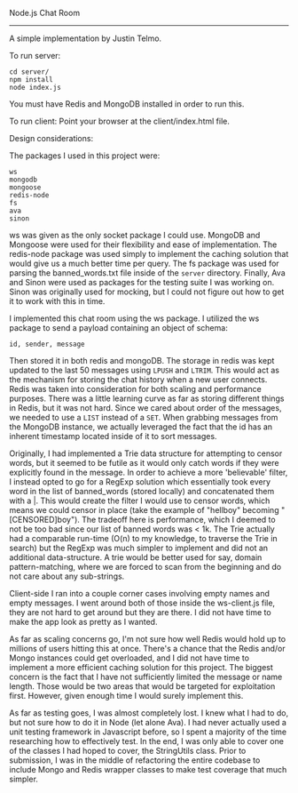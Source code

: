 Node.js Chat Room
_____
A simple implementation by Justin Telmo.


To run server:

```
cd server/
npm install
node index.js
```

You must have Redis and MongoDB installed in order to run this.

To run client:
Point your browser at the client/index.html file.


Design considerations: 

The packages I used in this project were:

```
ws
mongodb
mongoose
redis-node
fs
ava
sinon
```

ws was given as the only socket package I could use. MongoDB and Mongoose were used for their flexibility and ease of implementation. The redis-node package was used simply to implement the caching solution that would give us a much better time per query. The fs package was used for parsing the banned_words.txt file inside of the `server` directory. Finally, Ava and Sinon were used as packages for the testing suite I was working on. Sinon was originally used for mocking, but I could not figure out how to get it to work with this in time.

I implemented this chat room using the ws package. I utilized the ws package to send a payload containing an object of schema:

```
id, sender, message
```

Then stored it in both redis and mongoDB. The storage in redis was kept updated to the last 50 messages using `LPUSH` and `LTRIM`. This would act as the mechanism for storing the chat history when a new user connects. Redis was taken into consideration for both scaling and performance purposes. There was a little learning curve as far as storing different things in Redis, but it was not hard. Since we cared about order of the messages, we needed to use a `LIST` instead of a `SET`. When grabbing messages from the MongoDB instance, we actually leveraged the fact that the id has an inherent timestamp located inside of it to sort messages.

Originally, I had implemented a Trie data structure for attempting to censor words, but it seemed to be futile as it would only catch words if they were explicitly found in the message. In order to achieve a more 'believable' filter, I instead opted to go for a RegExp solution which essentially took every word in the list of banned_words (stored locally) and concatenated them with a |. This would create the filter I would use to censor words, which means we could censor in place (take the example of "hellboy" becoming "[CENSORED]boy"). The tradeoff here is performance, which I deemed to not be too bad since our list of banned words was < 1k. The Trie actually had a comparable run-time (O(n) to my knowledge, to traverse the Trie in search) but the RegExp was much simpler to implement and did not an additional data-structure. A trie would be better used for say, domain pattern-matching, where we are forced to scan from the beginning and do not care about any sub-strings.

Client-side I ran into a couple corner cases involving empty names and empty messages. I went around both of those inside the ws-client.js file, they are not hard to get around but they are there. I did not have time to make the app look as pretty as I wanted. 

As far as scaling concerns go, I'm not sure how well Redis would hold up to millions of users hitting this at once. There's a chance that the Redis and/or Mongo instances could get overloaded, and I did not have time to implement a more efficient caching solution for this project. The biggest concern is the fact that I have not sufficiently limited the message or name length. Those would be two areas that would be targeted for exploitation first. However, given enough time I would surely implement this.

As far as testing goes, I was almost completely lost. I knew what I had to do, but not sure how to do it in Node (let alone Ava). I had never actually used a unit testing framework in Javascript before, so I spent a majority of the time researching how to effectively test. In the end, I was only able to cover one of the classes I had hoped to cover, the StringUtils class. Prior to submission, I was in the middle of refactoring the entire codebase to include Mongo and Redis wrapper classes to make test coverage that much simpler.




